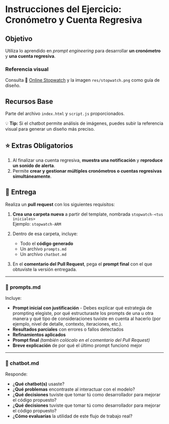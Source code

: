 # Instrucciones del Ejercicio: Cronómetro y Cuenta Regresiva

## Objetivo

Utiliza lo aprendido en _prompt engineering_ para desarrollar **un cronómetro** y **una cuenta regresiva**.

### Referencia visual
Consulta 🔗 [Online Stopwatch](https://www.online-stopwatch.com/) y la imagen `res/stopwatch.png` como guía de diseño.

## Recursos Base

Parte del archivo `index.html` y `script.js` proporcionados.

💡 **Tip:** Si el chatbot permite análisis de imágenes, puedes subir la referencia visual para generar un diseño más preciso.

## ⭐️ Extras Obligatorios

1. Al finalizar una cuenta regresiva, **muestra una notificación** y **reproduce un sonido de alerta**.
2. Permite **crear y gestionar múltiples cronómetros o cuentas regresivas simultáneamente**.

## 📝 Entrega

Realiza un **pull request** con los siguientes requisitos:

1. **Crea una carpeta nueva** a partir del template, nombrada `stopwatch-<tus iniciales>`  
   Ejemplo: `stopwatch-ARM`

2. Dentro de esa carpeta, incluye:
   - Todo el **código generado**
   - Un archivo `prompts.md`
   - Un archivo `chatbot.md`

3. En el **comentario del Pull Request**, pega el **prompt final** con el que obtuviste la versión entregada.

---

### 📄 prompts.md

Incluye:

- **Prompt inicial con justificación** - Debes explicar qué estrategia de prompting elegiste, por qué estructuraste los prompts de una u otra manera y qué tipo de consideraciones tuviste en cuenta al hacerlo (por ejemplo, nivel de detalle, contexto, iteraciones, etc.).
- **Resultados parciales** con errores o fallos detectados
- **Refinamientos aplicados**
- **Prompt final**  _(también colócalo en el comentario del Pull Request)_
- **Breve explicación** de por qué el último prompt funcionó mejor

---

### 🤖 chatbot.md

Responde:

- ¿**Qué chatbot(s)** usaste?
- ¿**Qué problemas** encontraste al interactuar con el modelo?
- ¿**Qué decisiones**  tuviste que tomar tú como desarrollador para mejorar el código propuesto? 
- ¿**Qué decisiones** tuviste que tomar tú como desarrollador para mejorar el código propuesto?
- ¿**Cómo evaluarías** la utilidad de este flujo de trabajo real?
